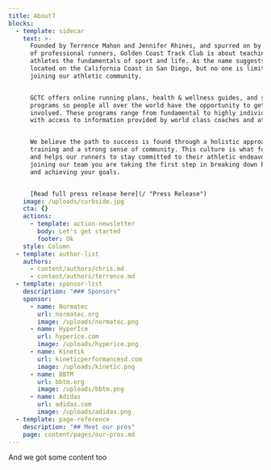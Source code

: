 ```yaml
---
title: About7
blocks:
  - template: sidecar
    text: >-
      Founded by Terrence Mahon and Jennifer Rhines, and spurred on by our team
      of professional runners, Golden Coast Track Club is about teaching
      athletes the fundamentals of sport and life. As the name suggests we are
      located on the California Coast in San Diego, but no one is limited from
      joining our athletic community.


      GCTC offers online running plans, health & wellness guides, and strength
      programs so people all over the world have the opportunity to get
      involved. These programs range from fundamental to highly individualized,
      with access to information provided by world class coaches and athletes.


      We believe the path to success is found through a holistic approach to
      training and a strong sense of community. This culture is what fuels GCTC,
      and helps our runners to stay committed to their athletic endeavors. By
      joining our team you are taking the first step in breaking down barriers
      and achieving your goals.


      [Read full press release here](/ "Press Release")
    image: /uploads/curbside.jpg
    cta: {}
    actions:
      - template: action-newsletter
        body: Let's get started
        footer: Ok
    style: Column
  - template: author-list
    authors:
      - content/authors/chris.md
      - content/authors/terrence.md
  - template: sponsor-list
    description: "### Sponsors"
    sponsor:
      - name: Normatec
        url: normatec.org
        image: /uploads/normatec.png
      - name: HyperIce
        url: hyperice.com
        image: /uploads/hyperice.png
      - name: Kinetik
        url: kineticperformancesd.com
        image: /uploads/kinetic.png
      - name: BBTM
        url: bbtm.org
        image: /uploads/bbtm.png
      - name: Adidas
        url: adidas.com
        image: /uploads/adidas.png
  - template: page-reference
    description: "## Meet our pros"
    page: content/pages/our-pros.md
---
```


And we got some content too
